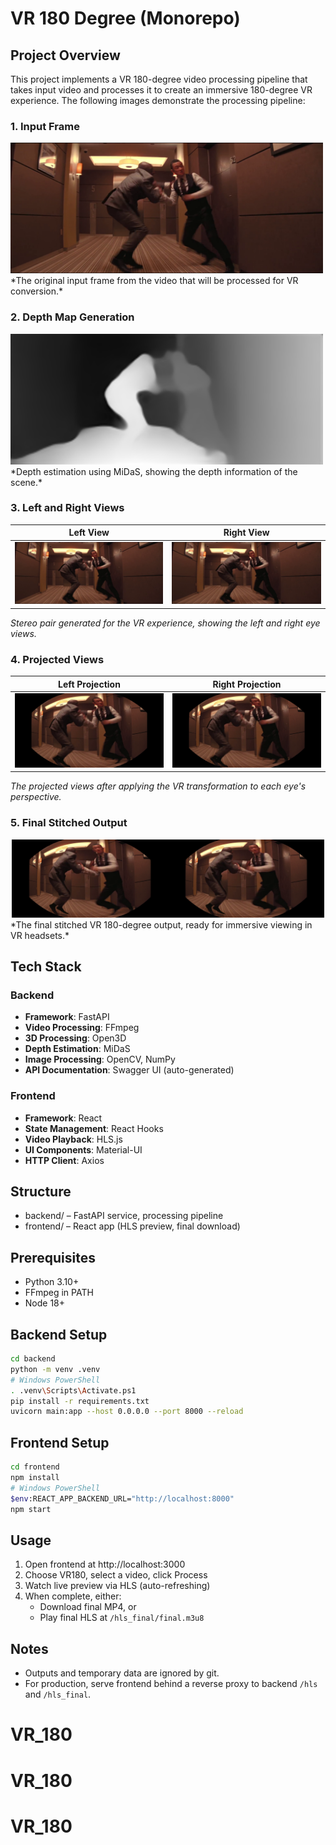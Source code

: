 # VR 180 Degree (Monorepo)

## Project Overview
This project implements a VR 180-degree video processing pipeline that takes input video and processes it to create an immersive 180-degree VR experience. The following images demonstrate the processing pipeline:

### 1. Input Frame
<img src="Images/1frame.png" width="500" alt="Input Frame">
*The original input frame from the video that will be processed for VR conversion.*

### 2. Depth Map Generation
<img src="Images/2depth_midas.png" width="500" alt="Depth Map">
*Depth estimation using MiDaS, showing the depth information of the scene.*

### 3. Left and Right Views
| Left View | Right View |
|-----------|------------|
| ![Left View](Images/3left_frame.png) | ![Right View](Images/3rightframe.png) |
*Stereo pair generated for the VR experience, showing the left and right eye views.*

### 4. Projected Views
| Left Projection | Right Projection |
|-----------------|------------------|
| ![Left Projection](Images/4left_projection.png) | ![Right Projection](Images/4right_projection.png) |
*The projected views after applying the VR transformation to each eye's perspective.*

### 5. Final Stitched Output
<div style="text-align: center;">
    <img src="Images/5stitch.png" width="500" alt="VR180 Stitching Result">
</div>
*The final stitched VR 180-degree output, ready for immersive viewing in VR headsets.*

## Tech Stack

### Backend
- **Framework**: FastAPI
- **Video Processing**: FFmpeg
- **3D Processing**: Open3D
- **Depth Estimation**: MiDaS
- **Image Processing**: OpenCV, NumPy
- **API Documentation**: Swagger UI (auto-generated)

### Frontend
- **Framework**: React
- **State Management**: React Hooks
- **Video Playback**: HLS.js
- **UI Components**: Material-UI
- **HTTP Client**: Axios

## Structure
- backend/ – FastAPI service, processing pipeline
- frontend/ – React app (HLS preview, final download)

## Prerequisites
- Python 3.10+
- FFmpeg in PATH
- Node 18+

## Backend Setup
```bash
cd backend
python -m venv .venv
# Windows PowerShell
. .venv\Scripts\Activate.ps1
pip install -r requirements.txt
uvicorn main:app --host 0.0.0.0 --port 8000 --reload
```

## Frontend Setup
```bash
cd frontend
npm install
# Windows PowerShell
$env:REACT_APP_BACKEND_URL="http://localhost:8000"
npm start
```

## Usage
1. Open frontend at http://localhost:3000
2. Choose VR180, select a video, click Process
3. Watch live preview via HLS (auto-refreshing)
4. When complete, either:
   - Download final MP4, or
   - Play final HLS at `/hls_final/final.m3u8`

## Notes
- Outputs and temporary data are ignored by git.
- For production, serve frontend behind a reverse proxy to backend `/hls` and `/hls_final`.
# VR_180
# VR_180
# VR_180
